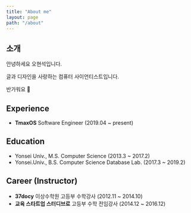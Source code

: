 ```yaml
---
title: "About me"
layout: page
path: "/about"
---
```


## 소개

안녕하세요 오현석입니다.

글과 디자인을 사랑하는 컴퓨터 사이언티스트입니다.

반가워요 🙂

## Experience
- **TmaxOS** Software Engineer (2019.04 ~ present)

## Education

- Yonsei Univ., M.S. Computer Science (2013.3 ~ 2017.2)
- Yonsei.Univ., B.S. Computer Science Database Lab. (2017.3 ~ 2019.2)

## Career (Instructor)

- **37docy** 이상수학원 고등부 수학강사 (2012.11 ~ 2014.10)
- **교육 스타트업 스터디브로** 고등부 수학 전임강사 (2014.12 ~ 2016.12)
